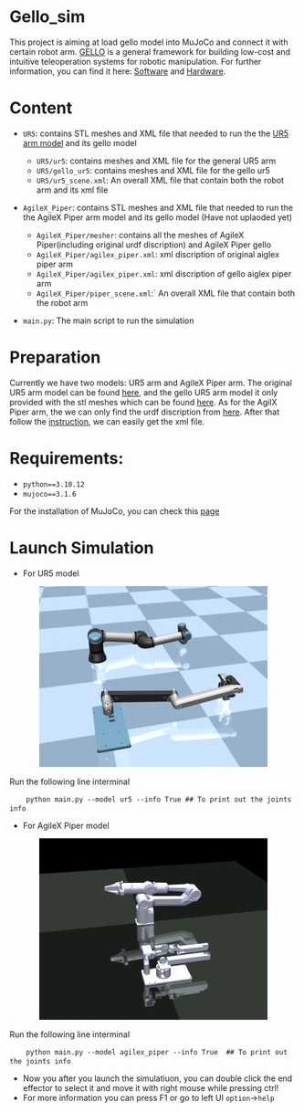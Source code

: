 # Gello_sim
This project is aiming at load gello model into MuJoCo and connect it with certain robot arm. [GELLO](https://wuphilipp.github.io/gello_site/) is a general framework for building low-cost and intuitive teleoperation systems for robotic manipulation. For further information, you can find it here: [Software](https://github.com/wuphilipp/gello_software) and [Hardware](https://github.com/wuphilipp/gello_mechanical). 


# Content
* `UR5`: contains STL meshes and XML file that needed to run the the [UR5 arm model](https://github.com/google-deepmind/mujoco_menagerie/tree/main/universal_robots_ur5e) and its gello model
    * `UR5/ur5`: contains meshes and XML file for the general UR5 arm
    * `UR5/gello_ur5`: contains meshes and XML file for the gello ur5 
    * `UR5/ur5_scene.xml`: An overall XML file that contain both the robot arm and its xml file

* `AgileX_Piper`: contains STL meshes and XML file that needed to run the the AgileX Piper arm model and its gello model (Have not uplaoded yet)
    * `AgileX_Piper/mesher`: contains all the meshes of AgileX Piper(including original urdf discription) and AgileX Piper gello 
    * `AgileX_Piper/agilex_piper.xml`: xml discription of original aiglex piper arm
    * `AgileX_Piper/agilex_piper.xml`: xml discription of gello aiglex piper arm
    * `AgileX_Piper/piper_scene.xml`:` An overall XML file that contain both the robot arm 
* `main.py`: The main script to run the simulation


# Preparation
Currently we have two models: UR5 arm and AgileX Piper arm. The original UR5 arm model can be found [here](https://github.com/google-deepmind/mujoco_menagerie/tree/main/universal_robots_ur5e), and the gello UR5 arm model it only provided with the stl meshes which can be found [here](https://github.com/wuphilipp/gello_mechanical/tree/main/ur5). As for the AgilX Piper arm, the we can only find the urdf discription from [here](https://github.com/agilexrobotics/Piper_ros). After that follow the [instruction](https://github.com/robotlearning123/dual_ur5_husky_mujoco?tab=readme-ov-file), we can easily get the xml file. 



# Requirements:
* `python==3.10.12`
* `mujoco==3.1.6`

For the installation of MuJoCo, you can check this [page](https://gist.github.com/saratrajput/60b1310fe9d9df664f9983b38b50d5da#file-mujoco_py_install_instructions-md)


# Launch Simulation
* For UR5 model
<p align="center">
    <img src="media/ur5.png" alt="UR5 Arm" width="400"/>
</p>


Run the following line interminal
```
    python main.py --model ur5 --info True ## To print out the joints info
```


* For AgileX Piper model 
<p align="center">
    <img src="media/agilex piper.png" alt="AgileX Piper Arm" width="400"/>
</p>

Run the following line interminal
```
    python main.py --model agilex_piper --info True  ## To print out the joints info
```


- Now you after you launch the simulatiuon, you can double click the end effector to select it and move it with right mouse while pressing ctrl!
- For more information you can press F1 or go to left UI `option`->`help`



